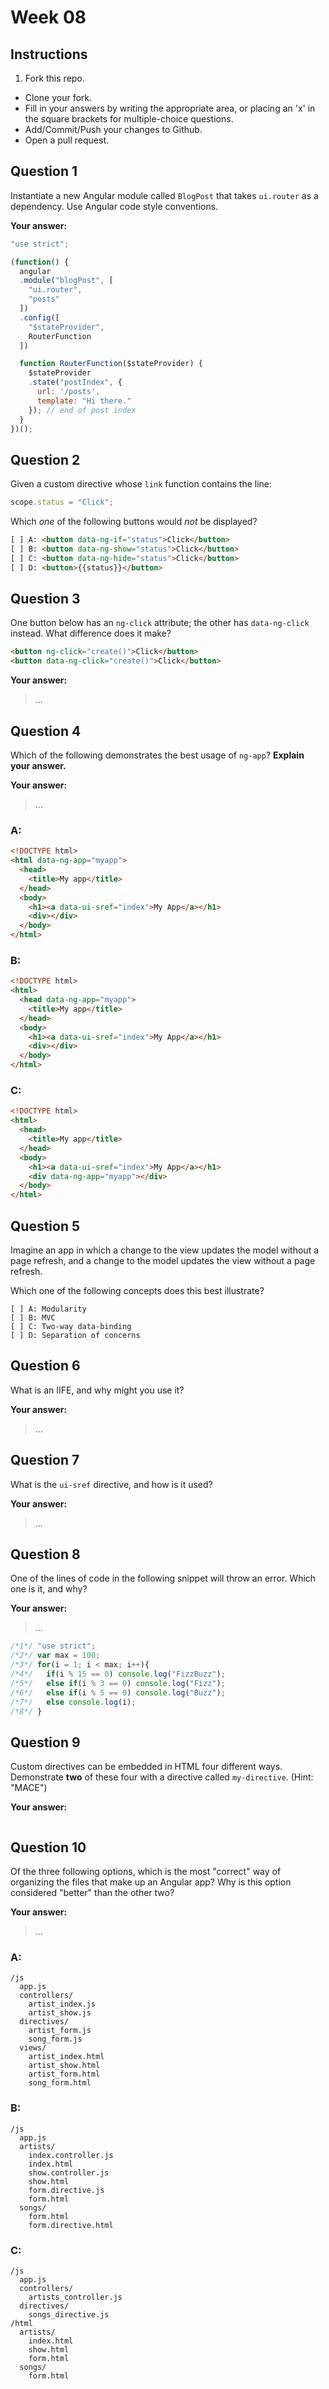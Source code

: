 # Week 08

## Instructions

1. Fork this repo.
- Clone your fork.
- Fill in your answers by writing the appropriate area, or placing an 'x' in the square brackets for multiple-choice questions.
- Add/Commit/Push your changes to Github.
- Open a pull request.

## Question 1

Instantiate a new Angular module called `BlogPost` that takes `ui.router` as a dependency. Use Angular code style conventions.

**Your answer:**
```js
"use strict";

(function() {
  angular
  .module("blogPost", [
    "ui.router",
    "posts"
  ])
  .config([
    "$stateProvider",
    RouterFunction
  ])

  function RouterFunction($stateProvider) {
    $stateProvider
    .state("postIndex", {
      url: '/posts',
      template: "Hi there."
    }); // end of post index
  }
})();

```

## Question 2

Given a custom directive whose `link` function contains the line:

```js
scope.status = "Click";
```

Which *one* of the following buttons would *not* be displayed?

```html
[ ] A: <button data-ng-if="status">Click</button>
[ ] B: <button data-ng-show="status">Click</button>
[ ] C: <button data-ng-hide="status">Click</button>
[ ] D: <button>{{status}}</button>
```

## Question 3

One button below has an `ng-click` attribute; the other has `data-ng-click` instead. What difference does it make?

```html
<button ng-click="create()">Click</button>
<button data-ng-click="create()">Click</button>
```

**Your answer:**

> ...

## Question 4

Which of the following demonstrates the best usage of `ng-app`? **Explain your answer.**

**Your answer:**

> ...

### A:
```html
<!DOCTYPE html>
<html data-ng-app="myapp">
  <head>
    <title>My app</title>
  </head>
  <body>
    <h1><a data-ui-sref="index">My App</a></h1>
    <div></div>
  </body>
</html>
```

### B:
```html
<!DOCTYPE html>
<html>
  <head data-ng-app="myapp">
    <title>My app</title>
  </head>
  <body>
    <h1><a data-ui-sref="index">My App</a></h1>
    <div></div>
  </body>
</html>
```

### C:
```html
<!DOCTYPE html>
<html>
  <head>
    <title>My app</title>
  </head>
  <body>
    <h1><a data-ui-sref="index">My App</a></h1>
    <div data-ng-app="myapp"></div>
  </body>
</html>
```

## Question 5

Imagine an app in which a change to the view updates the model without a page refresh, and a change to the model updates the view without a page refresh.

Which one of the following concepts does this best illustrate?

```
[ ] A: Modularity
[ ] B: MVC
[ ] C: Two-way data-binding
[ ] D: Separation of concerns
```

## Question 6

What is an IIFE, and why might you use it?

**Your answer:**

> ...

## Question 7

What is the `ui-sref` directive, and how is it used?

**Your answer:**

> ...

## Question 8

One of the lines of code in the following snippet will throw an error. Which one is it, and why?

**Your answer:**

> ...

```js
/*1*/ "use strict";
/*2*/ var max = 100;
/*3*/ for(i = 1; i < max; i++){
/*4*/   if(i % 15 == 0) console.log("FizzBuzz");
/*5*/   else if(i % 3 == 0) console.log("Fizz");
/*6*/   else if(i % 5 == 0) console.log("Buzz");
/*7*/   else console.log(i);
/*8*/ }
```

## Question 9

Custom directives can be embedded in HTML four different ways. Demonstrate **two** of these four with a directive called `my-directive`. (Hint: "MACE")

**Your answer:**
```html

```

## Question 10

Of the three following options, which is the most "correct" way of organizing the files that make up an Angular app? Why is this option considered "better" than the other two?

**Your answer:**

> ...


### A:
```
/js
  app.js
  controllers/
    artist_index.js
    artist_show.js
  directives/
    artist_form.js
    song_form.js
  views/
    artist_index.html
    artist_show.html
    artist_form.html
    song_form.html
```

### B:
```
/js
  app.js
  artists/
    index.controller.js
    index.html
    show.controller.js
    show.html
    form.directive.js
    form.html
  songs/
    form.html
    form.directive.html
```

### C:
```
/js
  app.js
  controllers/
    artists_controller.js
  directives/
    songs_directive.js
/html
  artists/
    index.html
    show.html
    form.html
  songs/
    form.html
```
